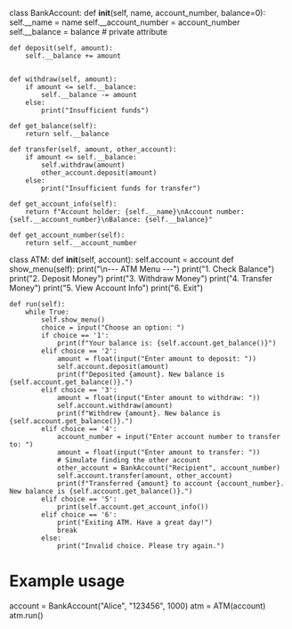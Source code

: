 class BankAccount:
    def __init__(self, name, account_number, balance=0):
        self.__name = name
        self.__account_number = account_number
        self.__balance = balance  # private attribute

    def deposit(self, amount):
        self.__balance += amount


    def withdraw(self, amount):
        if amount <= self.__balance:
            self.__balance -= amount
        else:
            print("Insufficient funds")

    def get_balance(self):
        return self.__balance

    def transfer(self, amount, other_account):
        if amount <= self.__balance:
            self.withdraw(amount)
            other_account.deposit(amount)
        else:
            print("Insufficient funds for transfer")

    def get_account_info(self):
        return f"Account holder: {self.__name}\nAccount number: {self.__account_number}\nBalance: {self.__balance}"

    def get_account_number(self):
        return self.__account_number

class ATM:
    def __init__(self, account):
        self.account = account
    def show_menu(self):
        print("\n--- ATM Menu ---")
        print("1. Check Balance")
        print("2. Deposit Money")
        print("3. Withdraw Money")
        print("4. Transfer Money")
        print("5. View Account Info")
        print("6. Exit")

    def run(self):
        while True:
            self.show_menu()
            choice = input("Choose an option: ")
            if choice == '1':
                print(f"Your balance is: {self.account.get_balance()}")
            elif choice == '2':
                amount = float(input("Enter amount to deposit: "))
                self.account.deposit(amount)
                print(f"Deposited {amount}. New balance is {self.account.get_balance()}.")
            elif choice == '3':
                amount = float(input("Enter amount to withdraw: "))
                self.account.withdraw(amount)
                print(f"Withdrew {amount}. New balance is {self.account.get_balance()}.")
            elif choice == '4':
                account_number = input("Enter account number to transfer to: ")
                amount = float(input("Enter amount to transfer: "))
                # Simulate finding the other account
                other_account = BankAccount("Recipient", account_number)
                self.account.transfer(amount, other_account)
                print(f"Transferred {amount} to account {account_number}. New balance is {self.account.get_balance()}.")
            elif choice == '5':
                print(self.account.get_account_info())
            elif choice == '6':
                print("Exiting ATM. Have a great day!")
                break
            else:
                print("Invalid choice. Please try again.")

# Example usage
account = BankAccount("Alice", "123456", 1000)
atm = ATM(account)
atm.run()
